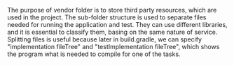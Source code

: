 The purpose of vendor folder is to store third party resources, which are used in the project.
The sub-folder structure is used to separate files needed for running the application and test. They can use different libraries, and it is essential to classify them,
basing on the same nature of service. Splitting files is useful because later in build.gradle, 
we can specify "implementation fileTree" and "testImplementation fileTree", 
which shows the program what is needed to compile for one of the tasks.